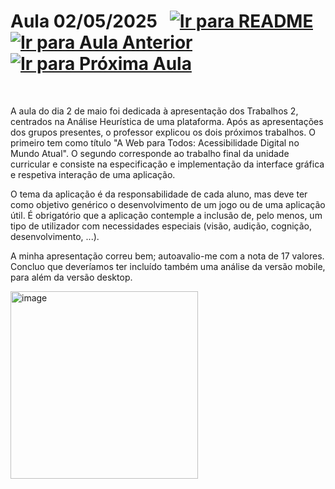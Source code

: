 # Aula 02/05/2025 &nbsp; [![Ir para README](https://img.shields.io/badge/Indice-Verde?style=for-the-badge)](../README.md#indice) &nbsp; [![Ir para Aula Anterior](https://img.shields.io/badge/Anterior-Aula%207-007ACC?style=for-the-badge)](../aulas/04-04-2025.md) [![Ir para Próxima Aula](https://img.shields.io/badge/Próxima-Aula%208-007ACC?style=for-the-badge)](../aulas/09-05-2025.md)

<br>

<p>  
A aula do dia 2 de maio foi dedicada à apresentação dos Trabalhos 2, centrados na Análise Heurística de uma plataforma. Após as apresentações dos grupos presentes, o professor explicou os dois próximos trabalhos. O primeiro tem como título "A Web para Todos: Acessibilidade Digital no Mundo Atual". O segundo corresponde ao trabalho final da unidade curricular e consiste na especificação e implementação da interface gráfica e respetiva interação de uma aplicação.

O tema da aplicação é da responsabilidade de cada aluno, mas deve ter como objetivo genérico o desenvolvimento de um jogo ou de uma aplicação útil. É obrigatório que a aplicação contemple a inclusão de, pelo menos, um tipo de utilizador com necessidades especiais (visão, audição, cognição, desenvolvimento, ...).

</p>

<p>  
A minha apresentação correu bem; autoavalio-me com a nota de 17 valores. Concluo que deveríamos ter incluído também uma análise da versão mobile, para além da versão desktop.
</p>



<img src="https://github.com/user-attachments/assets/848000d7-ec80-464c-b878-b183ef6a6f71" alt="image" width="300"/>

